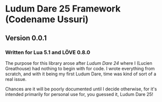 # Ludum Dare 25 Framework (Codename Ussuri)
## Version 0.0.1
### Written for Lua 5.1 and LÖVE 0.8.0

The purpose for this library arose after *Ludum Dare 24* where I (Lucien Greathouse) had nothing to begin with for code. I wrote everything from scratch, and with it being my first Ludum Dare, time was kind of sort of a real issue.

Chances are it will be poorly documented until I decide otherwise, for it's intended primarily for personal use for, you guessed it, Ludum Dare 25!